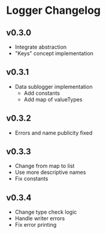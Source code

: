 # Logger Changelog

## v0.3.0

- Integrate abstraction
- "Keys" concept implementation

## v0.3.1

- Data sublogger implementation
  - Add constants
  - Add map of valueTypes

## v0.3.2

- Errors and name publicity fixed

## v0.3.3

- Change from map to list
- Use more descriptive names
- Fix constants

## v0.3.4

- Change type check logic
- Handle writer errors
- Fix error printing
